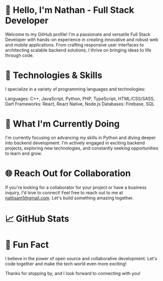 # 👋 Hello, I'm Nathan - Full Stack Developer  
Welcome to my GitHub profile! I'm a passionate and versatile Full Stack Developer with hands-on experience in creating innovative and robust web and mobile applications. From crafting responsive user interfaces to architecting scalable backend solutions, I thrive on bringing ideas to life through code.

# 🚀 Technologies & Skills  
I specialize in a variety of programming languages and technologies:

Languages: C++, JavaScript, Python, PHP, TypeScript, HTML/CSS/SASS, Dart
Frameworks: React, React Native, Node.js
Databases: Firebase, SQL 

# 🔧 What I'm Currently Doing  
I'm currently focusing on advancing my skills in Python and diving deeper into backend development. I'm actively engaged in exciting backend projects, exploring new technologies, and constantly seeking opportunities to learn and grow.

# 🌐 Reach Out for Collaboration  
If you're looking for a collaborator for your project or have a business inquiry, I'd love to connect! Feel free to reach out to me at nattisam1@gmail.com. Let's build something amazing together.

# 📈 GitHub Stats

# 🌱 Fun Fact  
I believe in the power of open source and collaborative development. Let's code together and make the tech world even more exciting!

Thanks for stopping by, and I look forward to connecting with you!
